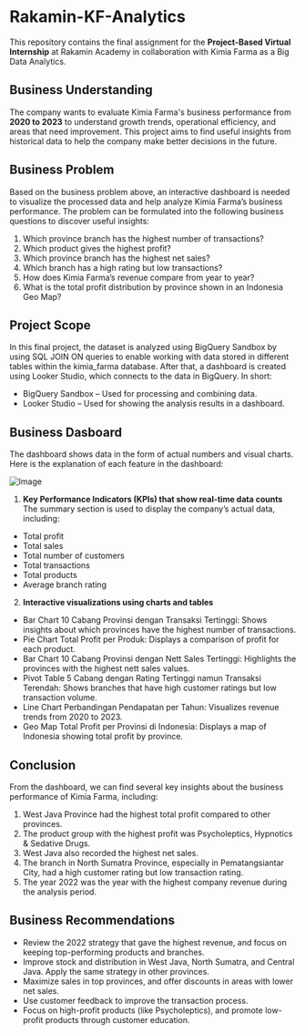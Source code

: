# **Rakamin-KF-Analytics**
This repository contains the final assignment for the **Project-Based Virtual Internship** at Rakamin Academy in collaboration with Kimia Farma as a Big Data Analytics.

## Business Understanding
The company wants to evaluate Kimia Farma's business performance from **2020 to 2023** to understand growth trends, operational efficiency, and areas that need improvement. This project aims to find useful insights from historical data to help the company make better decisions in the future.

## Business Problem
Based on the business problem above, an interactive dashboard is needed to visualize the processed data and help analyze Kimia Farma’s business performance. The problem can be formulated into the following business questions to discover useful insights:
1. Which province branch has the highest number of transactions?
2. Which product gives the highest profit?
3. Which province branch has the highest net sales?
4. Which branch has a high rating but low transactions?
5. How does Kimia Farma’s revenue compare from year to year?
6. What is the total profit distribution by province shown in an Indonesia Geo Map?

## Project Scope
In this final project, the dataset is analyzed using BigQuery Sandbox by using SQL JOIN ON queries to enable working with data stored in different tables within the kimia_farma database. After that, a dashboard is created using Looker Studio, which connects to the data in BigQuery.
In short:
* BigQuery Sandbox – Used for processing and combining data.
* Looker Studio – Used for showing the analysis results in a dashboard.

## Business Dasboard
The dashboard shows data in the form of actual numbers and visual charts. Here is the explanation of each feature in the dashboard:

![Image](https://github.com/user-attachments/assets/6d1c9487-f1d5-40ed-bd14-9e378663cd3d)

1. **Key Performance Indicators (KPIs) that show real-time data counts**
The summary section is used to display the company’s actual data, including:
* Total profit
* Total sales
* Total number of customers
* Total transactions
* Total products
* Average branch rating

2. **Interactive visualizations using charts and tables**
* Bar Chart 10 Cabang Provinsi dengan Transaksi Tertinggi: Shows insights about which provinces have the highest number of transactions.
* Pie Chart Total Profit per Produk: Displays a comparison of profit for each product.
* Bar Chart 10 Cabang Provinsi dengan Nett Sales Tertinggi: Highlights the provinces with the highest nett sales values.
* Pivot Table 5 Cabang dengan Rating Tertinggi namun Transaksi Terendah: Shows branches that have high customer ratings but low transaction volume.
* Line Chart Perbandingan Pendapatan per Tahun: Visualizes revenue trends from 2020 to 2023.
* Geo Map Total Profit per Provinsi di Indonesia: Displays a map of Indonesia showing total profit by province.

## Conclusion
From the dashboard, we can find several key insights about the business performance of Kimia Farma, including:
1. West Java Province had the highest total profit compared to other provinces.
2. The product group with the highest profit was Psycholeptics, Hypnotics & Sedative Drugs.
3. West Java also recorded the highest net sales.
4. The branch in North Sumatra Province, especially in Pematangsiantar City, had a high customer rating but low transaction rating.
5. The year 2022 was the year with the highest company revenue during the analysis period.

## Business Recommendations
* Review the 2022 strategy that gave the highest revenue, and focus on keeping top-performing products and branches.
* Improve stock and distribution in West Java, North Sumatra, and Central Java. Apply the same strategy in other provinces.
* Maximize sales in top provinces, and offer discounts in areas with lower net sales.
* Use customer feedback to improve the transaction process.
* Focus on high-profit products (like Psycholeptics), and promote low-profit products through customer education.
